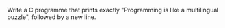 Write a C programme that prints exactly "Programming is like a multilingual puzzle", followed by a new line.
